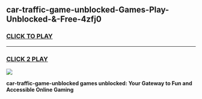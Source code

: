 
## car-traffic-game-unblocked-Games-Play-Unblocked-&-Free-4zfj0
<h3>
<a href="https://premium76.site?title=car-traffic-game-unblocked&ref=24A">CLICK TO PLAY</a></h3>
<hr>

<h3>
<a href="https://premium76.site?title=car-traffic-game-unblocked&ref=24A">CLICK 2 PLAY</a>
  
</h3>

<a href="https://premium76.site?title=car-traffic-game-unblocked&ref=24A"><img src="https://clearcache.store/games.png"></a>


**car-traffic-game-unblocked games unblocked: Your Gateway to Fun and Accessible Online Gaming**
